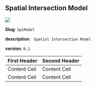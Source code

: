 ## Spatial Intersection Model
![]([https://myoctocat.com/assets/images/base-octocat.svg](https://landscapeprofile.ca/public/assets/models/SpiModel.jpg))
 
**Slug**: `SpiModel`

**description**: ` Spatial Intersection Model`

**version**: `0.1`

| First Header  | Second Header |
| ------------- | ------------- |
| Content Cell  | Content Cell  |
| Content Cell  | Content Cell  |
